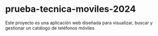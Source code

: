 # prueba-tecnica-moviles-2024
Este proyecto es una aplicación web diseñada para visualizar, buscar y gestionar un catálogo de teléfonos móviles
